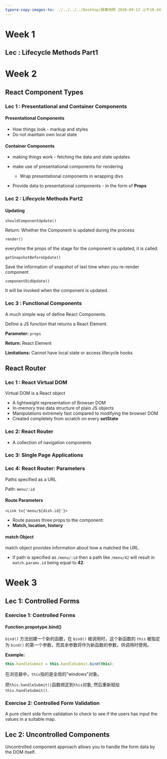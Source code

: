 ```yaml
---
typora-copy-images-to: ../../../../Desktop/屏幕快照 2020-09-12 上午10.44.54.png
---
```


# Week 1

## Lec : Lifecycle Methods Part1



# Week 2

## React Component Types

### Lec 1 : Presentational and Container Components

#### Presentational Components

- How things look  - markup and styles
- Do not maintain own local state

#### Container Components

- making things work - fetching the data and state updates
- make use of presentational components for rendering 
  - Wrap presentational components in wrapping divs

- Provide data to presentational components - in the form of **Props**

### Lec 2 : Lifecycle Methods Part2 

#### Updating

`shouldComponentUpdate()` 

Return: Whether the Component is updated during the process

`render()`

everytime the props of the stage for the component is updated, it is called.

`getSnapshotBeforeUpdate()`

Save the information of snapshot of last time when you re-render component 

`componentDidUpdate()`

It will be invoked when the component is updated. 

### Lec 3 : Functional Components

A much simple way of define React Components.

Define a JS function that returns a React Element. 

**Parameter:** `props`

**Return:** React Element

**Limitations:** Cannot have local state or access lifecycle hooks



## React Router

### Lec 1 : React Virtual DOM

Virtual DOM is a React object 

- A lightweight representation of Browser DOM
- In-memory tree data structure of plain JS objects
- Manipulations extremely fast compared to modifying the browser DOM
- Created completely from scratch on every **setState**

### Lec 2: React Router

-  A collection of navigation components

### Lec 3: Single Page Applications

### Lec 4: React Router: Parameters

Paths specified as a URL

Path: `menu/:id`

#### Route Parameters

`<Link to{'menu/${dish.id}'}>`

- Route passes three props to the component:
- **Match, location, history**

#### match Object

match object provides information about how a <Routepath> matched the URL.

- if path is specified as  `/menu/:id`  then a path like `/menu/42` will result in `match.params.id` being equal to **42**. 

# Week 3

## Lec 1: Controlled Forms

### Exercise 1: Controlled Forms

#### Function.propotype.bind()

`bind()` 方法创建一个新的函数，在 `bind()` 被调用时，这个新函数的 `this` 被指定为 `bind()` 的第一个参数，而其余参数将作为新函数的参数，供调用时使用。

**Example:**

```javascript
this.handleSubmit = this.handleSubmit.bind(this);
```

在浏览器中，`this`指的是全局的"windows"对象。

把`this.handleSubmit()`函数绑定到`this`对象, 然后重新赋给`this.handleSubmit()`.

### Exercise 2: Controlled Form Validation

A pure client side form validation to check to see if the users has input the values in a suitable map.

## Lec 2: Uncontrolled Components

Uncontrolled component approach allows you to handle the form data by the DOM itself.





















